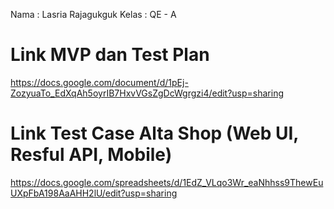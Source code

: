 Nama : Lasria Rajagukguk
Kelas : QE - A

# Link MVP dan Test Plan

https://docs.google.com/document/d/1pEj-ZozyuaTo_EdXqAh5oyrIB7HxvVGsZgDcWgrgzi4/edit?usp=sharing

# Link Test Case Alta Shop (Web UI, Resful API, Mobile)

https://docs.google.com/spreadsheets/d/1EdZ_VLqo3Wr_eaNhhss9ThewEuUXpFbA198AaAHH2lU/edit?usp=sharing
